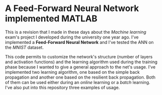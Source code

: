 # A Feed-Forward Neural Network implemented MATLAB
This is a revision that I made in these days about the <i>Machine learning</i> exam's project I developed during the university one year ago.
I've implemented a <b>Feed-Forward Neural Network</b> and I've tested the ANN on the <i>MNIST</i> dataset.

This code permits to customize the network's structure (number of layers and activation functions) and the learning algorithm used during the training phase because I wanted to give a general approach to the net's usage. I've implemented two learning algorithm, one based on the simple back propagation and another one based on the resilient back propagation. Both of them can be used either during an <i>online</i> learning or a <i>batch</i> learning.
I've also put into this repository three examples of usage.
